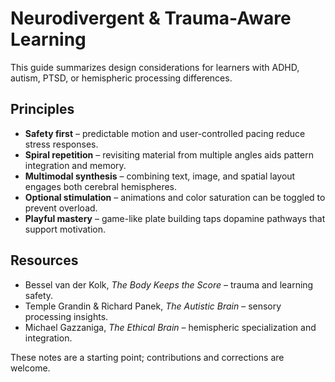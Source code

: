 # Neurodivergent & Trauma-Aware Learning

This guide summarizes design considerations for learners with ADHD, autism, PTSD, or hemispheric processing differences.

## Principles
- **Safety first** – predictable motion and user-controlled pacing reduce stress responses.
- **Spiral repetition** – revisiting material from multiple angles aids pattern integration and memory.
- **Multimodal synthesis** – combining text, image, and spatial layout engages both cerebral hemispheres.
- **Optional stimulation** – animations and color saturation can be toggled to prevent overload.
- **Playful mastery** – game-like plate building taps dopamine pathways that support motivation.

## Resources
- Bessel van der Kolk, *The Body Keeps the Score* – trauma and learning safety.
- Temple Grandin & Richard Panek, *The Autistic Brain* – sensory processing insights.
- Michael Gazzaniga, *The Ethical Brain* – hemispheric specialization and integration.

These notes are a starting point; contributions and corrections are welcome.
